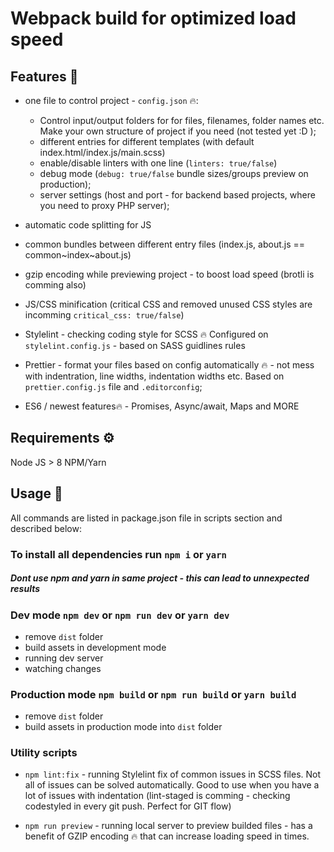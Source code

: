 # Webpack build for optimized load speed

## Features 🤩

- one file to control project - `config.json` 🔥:

  - Control input/output folders for for files, filenames, folder names etc. Make your own structure of project if you need (not tested yet :D );
  - different entries for different templates (with default index.html/index.js/main.scss)
  - enable/disable linters with one line (`linters: true/false`)
  - debug mode (`debug: true/false` bundle sizes/groups preview on production);
  - server settings (host and port - for backend based projects, where you need to proxy PHP server);

- automatic code splitting for JS
- common bundles between different entry files (index.js, about.js == common~index~about.js)
- gzip encoding while previewing project - to boost load speed (brotli is comming also)
- JS/CSS minification (critical CSS and removed unused CSS styles are incomming `critical_css: true/false`)
- Stylelint - checking coding style for SCSS 🔥 Configured on `stylelint.config.js` - based on SASS guidlines rules
- Prettier - format your files based on config automatically 🔥 - not mess with indentration, line widths, indentation widths etc. Based on `prettier.config.js` file and `.editorconfig`;
- ES6 / newest features🔥 - Promises, Async/await, Maps and MORE

## Requirements ⚙️

Node JS > 8
NPM/Yarn

## Usage 🤔

All commands are listed in package.json file in scripts section and described below:

### To install all dependencies run `npm i` or `yarn`

##### Dont use npm and yarn in same project - this can lead to unnexpected results

### Dev mode `npm dev` or `npm run dev` or `yarn dev`

  - remove `dist` folder
  - build assets in development mode
  - running dev server
  - watching changes

### Production mode `npm build` or `npm run build` or `yarn build`

  - remove `dist` folder
  - build assets in production mode into `dist` folder


### Utility scripts

 - `npm lint:fix` - running Stylelint fix of common issues in SCSS files. Not all of issues can be solved automatically. Good to use when you have a lot of issues with indentation (lint-staged is comming - checking codestyled in every git push. Perfect for GIT flow)

 - `npm run preview` - running local server to preview builded files - has a benefit of GZIP encoding 🔥 that can increase loading speed in times.



